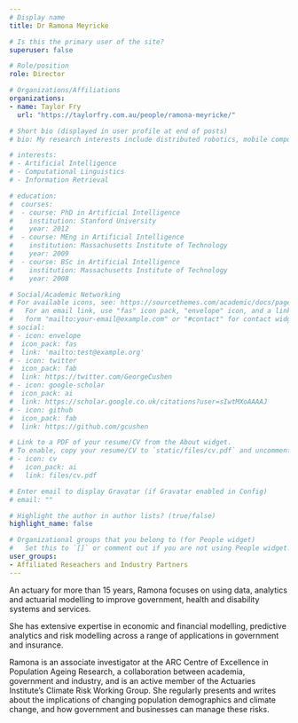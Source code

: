 ```yaml
---
# Display name
title: Dr Ramona Meyricke

# Is this the primary user of the site?
superuser: false

# Role/position
role: Director

# Organizations/Affiliations
organizations:
- name: Taylor Fry
  url: "https://taylorfry.com.au/people/ramona-meyricke/"

# Short bio (displayed in user profile at end of posts)
# bio: My research interests include distributed robotics, mobile computing and programmable matter.

# interests:
# - Artificial Intelligence
# - Computational Linguistics
# - Information Retrieval

# education:
#  courses:
#  - course: PhD in Artificial Intelligence
#    institution: Stanford University
#    year: 2012
#  - course: MEng in Artificial Intelligence
#    institution: Massachusetts Institute of Technology
#    year: 2009
#  - course: BSc in Artificial Intelligence
#    institution: Massachusetts Institute of Technology
#    year: 2008

# Social/Academic Networking
# For available icons, see: https://sourcethemes.com/academic/docs/page-builder/#icons
#   For an email link, use "fas" icon pack, "envelope" icon, and a link in the
#   form "mailto:your-email@example.com" or "#contact" for contact widget.
# social:
# - icon: envelope
#  icon_pack: fas
#  link: 'mailto:test@example.org'
# - icon: twitter
#  icon_pack: fab
#  link: https://twitter.com/GeorgeCushen
# - icon: google-scholar
#  icon_pack: ai
#  link: https://scholar.google.co.uk/citations?user=sIwtMXoAAAAJ
# - icon: github
#  icon_pack: fab
#  link: https://github.com/gcushen

# Link to a PDF of your resume/CV from the About widget.
# To enable, copy your resume/CV to `static/files/cv.pdf` and uncomment the lines below.
# - icon: cv
#   icon_pack: ai
#   link: files/cv.pdf

# Enter email to display Gravatar (if Gravatar enabled in Config)
# email: ""

# Highlight the author in author lists? (true/false)
highlight_name: false

# Organizational groups that you belong to (for People widget)
#   Set this to `[]` or comment out if you are not using People widget.
user_groups:
- Affiliated Reseachers and Industry Partners
---
```


An actuary for more than 15 years, Ramona focuses on using data, analytics and actuarial modelling to improve government, health and disability systems and services.

She has extensive expertise in economic and financial modelling, predictive analytics and risk modelling across a range of applications in government and insurance.

Ramona is an associate investigator at the ARC Centre of Excellence in Population Ageing Research, a collaboration between academia, government and industry, and is an active member of the Actuaries Institute’s Climate Risk Working Group. She regularly presents and writes about the implications of changing population demographics and climate change, and how government and businesses can manage these risks.
